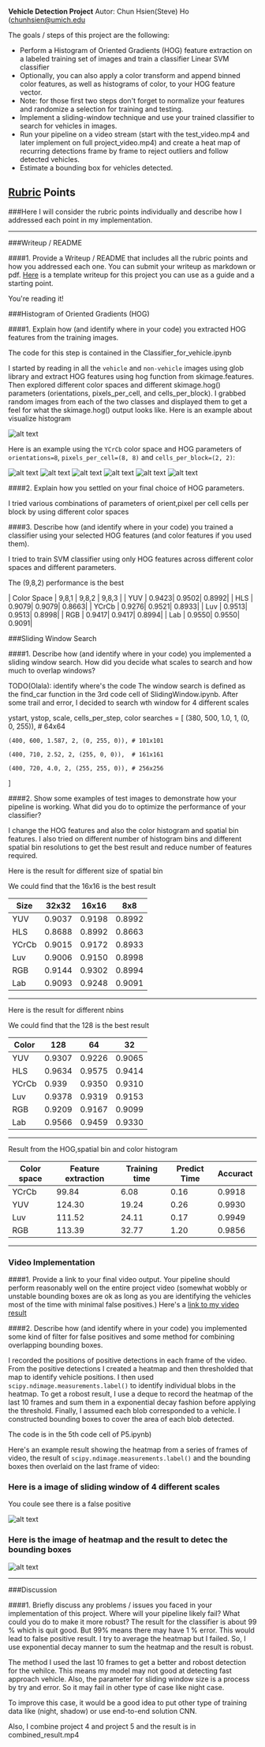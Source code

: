 **Vehicle Detection Project**
Autor: Chun Hsien(Steve) Ho (chunhsien@umich.edu

The goals / steps of this project are the following:

* Perform a Histogram of Oriented Gradients (HOG) feature extraction on a labeled training set of images and train a classifier Linear SVM classifier
* Optionally, you can also apply a color transform and append binned color features, as well as histograms of color, to your HOG feature vector. 
* Note: for those first two steps don't forget to normalize your features and randomize a selection for training and testing.
* Implement a sliding-window technique and use your trained classifier to search for vehicles in images.
* Run your pipeline on a video stream (start with the test_video.mp4 and later implement on full project_video.mp4) and create a heat map of recurring detections frame by frame to reject outliers and follow detected vehicles.
* Estimate a bounding box for vehicles detected.

[//]: # (Image References)
[image1]: ./report_file/hog_HLS.png
[image2]: ./report_file/hog_Lab.png
[image3]: ./report_file/hog_Luv.png
[image4]: ./report_file/hog_RGB.png
[image5]: ./report_file/hog_YCrCb.png
[image6]: ./report_file/hog_YUV.png
[image7]: ./report_file/color_hist.png
[image8]: ./report_file/heatmap.png
[image9]: ./report_file/sliding_window.png

[video]: results_YCrCb_p5.mp4


## [Rubric](https://review.udacity.com/#!/rubrics/513/view) Points
###Here I will consider the rubric points individually and describe how I addressed each point in my implementation.  

---
###Writeup / README

####1. Provide a Writeup / README that includes all the rubric points and how you addressed each one.  You can submit your writeup as markdown or pdf.  [Here](https://github.com/udacity/CarND-Vehicle-Detection/blob/master/writeup_template.md) is a template writeup for this project you can use as a guide and a starting point.  

You're reading it!

###Histogram of Oriented Gradients (HOG)

####1. Explain how (and identify where in your code) you extracted HOG features from the training images.

The code for this step is contained in the Classifier_for_vehicle.ipynb

I started by reading in all the `vehicle` and `non-vehicle` images using glob library and extract HOG features using hog function from skimage.features. Then explored different color spaces and different skimage.hog() parameters (orientations, pixels_per_cell, and cells_per_block). I grabbed random images from each of the two classes and displayed them to get a feel for what the skimage.hog() output looks like.
Here is an example about visualize histogram

![alt text][image7]

Here is an example using the `YCrCb` color space and HOG parameters of `orientations=8`, `pixels_per_cell=(8, 8)` and `cells_per_block=(2, 2)`:


![alt text][image1]
![alt text][image2]
![alt text][image3]
![alt text][image4]
![alt text][image5]
![alt text][image6]



####2. Explain how you settled on your final choice of HOG parameters.

I tried various combinations of parameters of orient,pixel per cell cells per block by using different color spaces



####3. Describe how (and identify where in your code) you trained a classifier using your selected HOG features (and color features if you used them).

I tried to train SVM classifier using only HOG features across different color spaces and different parameters.

The (9,8,2) performance is the best 

| Color Space | 9,8,1 | 9,8,2 | 9,8,3 | 
| YUV         | 0.9423| 0.9502| 0.8992| 
| HLS         | 0.9079| 0.9079| 0.8663| 
| YCrCb       | 0.9276| 0.9521| 0.8933| 
| Luv         | 0.9513| 0.9513| 0.8998|
| RGB         | 0.9417| 0.9417| 0.8994| 
| Lab         | 0.9550| 0.9550| 0.9091| 






###Sliding Window Search

####1. Describe how (and identify where in your code) you implemented a sliding window search.  How did you decide what scales to search and how much to overlap windows?

TODO(Olala): identify where's the code The window search is defined as the find_car function in the 3rd code cell of SlidingWindow.ipynb. After some trail and error, I decided to search wth window for 4 different scales


ystart, ystop, scale, cells_per_step, color
searches = [
    (380, 500, 1.0, 1, (0, 0, 255)),  # 64x64
    
    (400, 600, 1.587, 2, (0, 255, 0)), # 101x101
    
    (400, 710, 2.52, 2, (255, 0, 0)),  # 161x161
    
    (400, 720, 4.0, 2, (255, 255, 0)), # 256x256
]

####2. Show some examples of test images to demonstrate how your pipeline is working.  What did you do to optimize the performance of your classifier?


I change the HOG features and also the color histogram and spatial bin features. I also tried on different number of histogram bins and different spatial bin resolutions to get the best result and reduce number of features required.

Here is the result for different size of spatial bin

We could find that the 16x16 is the best result 

| Size |  32x32	| 16x16 | 8x8	|
|-------|-------|-------|-------|
| YUV   | 0.9037| 0.9198| 0.8992|
| HLS   | 0.8688| 0.8992| 0.8663|
| YCrCb | 0.9015| 0.9172| 0.8933|
| Luv   | 0.9006| 0.9150| 0.8998|
| RGB   | 0.9144| 0.9302| 0.8994|
| Lab   | 0.9093| 0.9248| 0.9091| 
---



Here is the result for different nbins

We could find that the 128 is the best result

| Color |  128	| 64	| 32	|
|-------|-------|-------|-------|
| YUV   | 0.9307| 0.9226| 0.9065|
| HLS   | 0.9634| 0.9575| 0.9414|
| YCrCb | 0.939	| 0.9350| 0.9310|
| Luv   | 0.9378| 0.9319| 0.9153|
| RGB   | 0.9209| 0.9167| 0.9099|
| Lab   | 0.9566| 0.9459| 0.9330| 
---


Result from the HOG,spatial bin and color histogram

| Color space | Feature extraction | Training time | Predict Time | Accuract |
|-------|-------|-------|-------|------- |
| YCrCb | 99.84 | 6.08  | 0.16  | 0.9918 |
| YUV   | 124.30| 19.24 | 0.26  | 0.9930 |
| Luv | 111.52 | 24.11 | 0.17 | 0.9949   |
| RGB | 113.39 | 32.77 | 1.20 | 0.9856   |

---

### Video Implementation

####1. Provide a link to your final video output.  Your pipeline should perform reasonably well on the entire project video (somewhat wobbly or unstable bounding boxes are ok as long as you are identifying the vehicles most of the time with minimal false positives.)
Here's a [link to my video result](./result_YCrCb_p5.mp4)


####2. Describe how (and identify where in your code) you implemented some kind of filter for false positives and some method for combining overlapping bounding boxes.

I recorded the positions of positive detections in each frame of the video.  From the positive detections I created a heatmap and then thresholded that map to identify vehicle positions.  I then used `scipy.ndimage.measurements.label()` to identify individual blobs in the heatmap. To get a robost result, I use a deque to record the heatmap of the last 10 frames and sum them in a exponential decay fashion before applying the threshold. Finally, I assumed each blob corresponded to a vehicle.  I constructed bounding boxes to cover the area of each blob detected.  

The code is in the 5th code cell of P5.ipynb)

Here's an example result showing the heatmap from a series of frames of video, the result of `scipy.ndimage.measurements.label()` and the bounding boxes then overlaid on the last frame of video:



### Here is a image of sliding window of 4 different scales 
You coule see there is a false positive

![alt text][image9]



### Here is the image of heatmap and the result to detec the bounding boxes
![alt text][image8]



---

###Discussion

####1. Briefly discuss any problems / issues you faced in your implementation of this project.  Where will your pipeline likely fail?  What could you do to make it more robust?
The result for the classifier is about 99 % which is quit good. But 99% means there may have 1 % error. This would lead to false positive result.
I try to average the heatmap but I failed. So, I use exponential decay manner to sum the heatmap and the result is robust.

The method I used the last 10 frames to get a better and robost detection for the vehilce. This means my model may not good at detecting fast approach vehicle. Also, the parameter for sliding window size is a process by try and error. So it may fail in other type of case like night case.

To improve this case, it would be a good idea to put other type of training data like (night, shadow) or use end-to-end solution CNN.

Also, I combine project 4 and project 5 and the result is in combined_result.mp4

